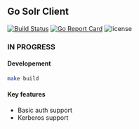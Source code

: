 ## Go Solr Client

[![Build Status](https://travis-ci.org/oleewere/go-solr-client.svg?branch=master)](https://travis-ci.org/oleewere/go-solr-client)
[![Go Report Card](https://goreportcard.com/badge/oleewere/go-solr-client)](https://goreportcard.com/report/github.com/oleewere/go-solr-client)
![license](http://img.shields.io/badge/license-Apache%20v2-orange.svg)

### IN PROGRESS

#### Developement

```bash
make build
```

#### Key features
- Basic auth support
- Kerberos support
